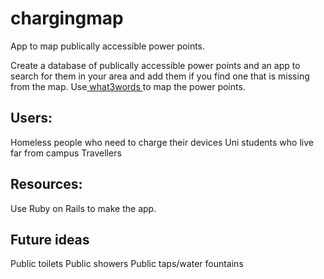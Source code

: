 # chargingmap
App to map publically accessible power points.

Create a database of publically accessible power points and an app to search for them in your area and add them if you find one that is missing from the map. Use<a href="https://what3words.com/"> what3words </a>to map the power points.

## Users:
Homeless people who need to charge their devices
Uni students who live far from campus
Travellers

## Resources:
Use Ruby on Rails to make the app.

## Future ideas
Public toilets
Public showers
Public taps/water fountains

